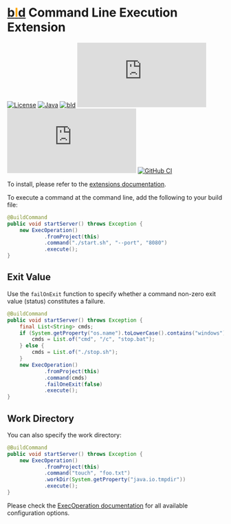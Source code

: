 # [b<span style="color:orange">l</span>d](https://rife2.com/bld) Command Line Execution Extension

[![License](https://img.shields.io/badge/license-Apache%20License%202.0-blue.svg)](https://opensource.org/licenses/Apache-2.0)
[![Java](https://img.shields.io/badge/java-17%2B-blue)](https://www.oracle.com/java/technologies/javase/jdk17-archive-downloads.html)
[![bld](https://img.shields.io/badge/2.2.0-FA9052?label=bld&labelColor=2392FF)](https://rife2.com/bld)
[![Release](https://flat.badgen.net/maven/v/metadata-url/repo.rife2.com/releases/com/uwyn/rife2/bld-exec/maven-metadata.xml?color=blue)](https://repo.rife2.com/#/releases/com/uwyn/rife2/bld-exec)
[![Snapshot](https://flat.badgen.net/maven/v/metadata-url/repo.rife2.com/snapshots/com/uwyn/rife2/bld-exec/maven-metadata.xml?label=snapshot)](https://repo.rife2.com/#/snapshots/com/uwyn/rife2/bld-exec)
[![GitHub CI](https://github.com/rife2/bld-exec/actions/workflows/bld.yml/badge.svg)](https://github.com/rife2/bld-exec/actions/workflows/bld.yml)

To install, please refer to the [extensions documentation](https://github.com/rife2/bld/wiki/Extensions).

To execute a command at the command line, add the following to your build file:

```java
@BuildCommand
public void startServer() throws Exception {
    new ExecOperation()
            .fromProject(this)
            .command("./start.sh", "--port", "8080")
            .execute();
}
```

## Exit Value

Use the `failOnExit` function to specify whether a command non-zero exit value (status) constitutes a failure.

```java
@BuildCommand
public void startServer() throws Exception {
    final List<String> cmds;
    if (System.getProperty("os.name").toLowerCase().contains("windows")) {
        cmds = List.of("cmd", "/c", "stop.bat");
    } else {
        cmds = List.of("./stop.sh");
    }
    new ExecOperation()
            .fromProject(this)
            .command(cmds)
            .failOneExit(false)
            .execute();
}
```

## Work Directory

You can also specify the work directory:

```java
@BuildCommand
public void startServer() throws Exception {
    new ExecOperation()
            .fromProject(this)
            .command("touch", "foo.txt")
            .workDir(System.getProperty("java.io.tmpdir"))
            .execute();
}
```

Please check the [ExecOperation documentation](https://rife2.github.io/bld-exec/rife/bld/extension/ExecOperation.html#method-summary) for all available configuration options.
